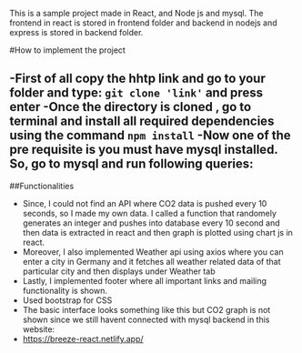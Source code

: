 
This is a sample project made in React, and Node js and mysql. The frontend in react is stored in frontend folder and backend in nodejs and express is stored in backend folder.

#How to implement the project

-First of all copy the hhtp link and go to your folder and type:  `git clone 'link'` and press enter
-Once the directory is cloned , go to terminal and install all required dependencies using the command `npm install`
-Now one of the pre requisite is you must have mysql installed. So, go to mysql and run following queries:
-

##Functionalities
- Since, I could not find an API where CO2 data is pushed every 10 seconds, so I made my own data. I called a function that randomely generates an integer and pushes into database   every 10 second and then data is extracted in react and then graph is plotted using chart js in react.
- Moreover, I also implemented Weather api using axios where you can enter a city in Germany and it fetches all weather related data of that particular city and then displays      under Weather tab
- Lastly, I implemented footer where all important links and mailing functionality is shown.
- Used bootstrap for CSS 
- The basic interface looks something like this but CO2 graph is not shown since we still havent connected with mysql backend in this website:
- https://breeze-react.netlify.app/ 
